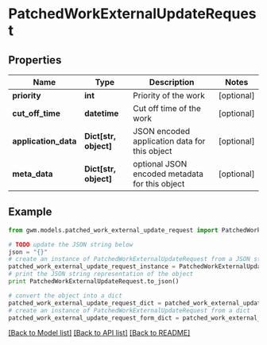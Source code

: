 # PatchedWorkExternalUpdateRequest


## Properties
Name | Type | Description | Notes
------------ | ------------- | ------------- | -------------
**priority** | **int** | Priority of the work | [optional] 
**cut_off_time** | **datetime** | Cut off time of the work | [optional] 
**application_data** | **Dict[str, object]** | JSON encoded application data for this object | [optional] 
**meta_data** | **Dict[str, object]** | optional JSON encoded metadata for this object | [optional] 

## Example

```python
from gwm.models.patched_work_external_update_request import PatchedWorkExternalUpdateRequest

# TODO update the JSON string below
json = "{}"
# create an instance of PatchedWorkExternalUpdateRequest from a JSON string
patched_work_external_update_request_instance = PatchedWorkExternalUpdateRequest.from_json(json)
# print the JSON string representation of the object
print PatchedWorkExternalUpdateRequest.to_json()

# convert the object into a dict
patched_work_external_update_request_dict = patched_work_external_update_request_instance.to_dict()
# create an instance of PatchedWorkExternalUpdateRequest from a dict
patched_work_external_update_request_form_dict = patched_work_external_update_request.from_dict(patched_work_external_update_request_dict)
```
[[Back to Model list]](../README.md#documentation-for-models) [[Back to API list]](../README.md#documentation-for-api-endpoints) [[Back to README]](../README.md)


